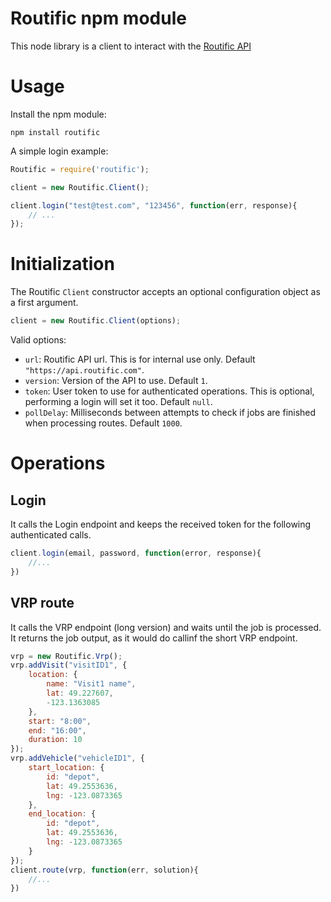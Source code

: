 # Routific npm module

This node library is a client to interact with the [Routific API](http://docs.routific.com/v1.0/docs/api-reference)

# Usage

Install the npm module:

```
npm install routific
```

A simple login example:

```javascript
Routific = require('routific');

client = new Routific.Client();

client.login("test@test.com", "123456", function(err, response){
    // ...
});
```


# Initialization

The Routific `Client` constructor accepts an optional configuration object as a first argument.

```javascript
client = new Routific.Client(options);
```

Valid options:
- `url`: Routific API url. This is for internal use only. Default `"https://api.routific.com"`.
- `version`: Version of the API to use. Default `1`.
- `token`: User token to use for authenticated operations. This is optional, performing a login will set it too. Default `null`.
- `pollDelay`: Milliseconds between attempts to check if jobs are finished when processing routes. Default `1000`.


# Operations

## Login

It calls the Login endpoint and keeps the received token for the following authenticated calls.

```javascript
client.login(email, password, function(error, response){
    //...
})
```

## VRP route

It calls the VRP endpoint (long version) and waits until the job is processed. It returns the job output, as it would do callinf the short VRP endpoint.

```javascript
vrp = new Routific.Vrp();
vrp.addVisit("visitID1", {
    location: {
        name: "Visit1 name",
        lat: 49.227607,
        -123.1363085
    },
    start: "8:00",
    end: "16:00",
    duration: 10
});
vrp.addVehicle("vehicleID1", {
    start_location: {
        id: "depot",
        lat: 49.2553636,
        lng: -123.0873365
    },
    end_location: {
        id: "depot",
        lat: 49.2553636,
        lng: -123.0873365
    }
});
client.route(vrp, function(err, solution){
    //...
})
```
